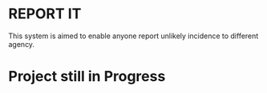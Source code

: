 # REPORT IT

This system is aimed to enable anyone report unlikely incidence to different agency.

# Project still in Progress
